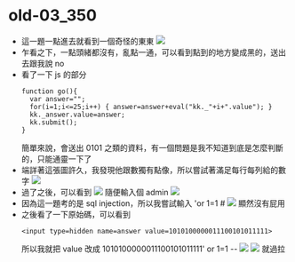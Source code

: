 # old-03_350

* 這一題一點進去就看到一個奇怪的東東
    ![](https://i.imgur.com/nfAFRmL.png)
* 乍看之下，一點頭緒都沒有，亂點一通，可以看到點到的地方變成黑的，送出去跟我說 no
* 看了一下 js 的部分
    ```js=
    function go(){
      var answer="";
      for(i=1;i<=25;i++) { answer=answer+eval("kk._"+i+".value"); }
      kk._answer.value=answer;
      kk.submit();
    }
    ```
    簡單來說，會送出 0101 之類的資料，有一個問題是我不知道到底是怎麼判斷的，只能通靈一下了
* 端詳著這張圖許久，我發現他跟數獨有點像，所以嘗試著滿足每行每列給的數字
    ![](https://i.imgur.com/1ATVMIv.png)
* 過了之後，可以看到
    ![](https://i.imgur.com/7y08GCJ.png)
    隨便輸入個 admin
    ![](https://i.imgur.com/qBQsqBf.png)
* 因為這一題考的是 sql injection，所以我嘗試輸入 'or 1=1 #
    ![](https://i.imgur.com/CNQCmrv.png)
    顯然沒有屁用
* 之後看了一下原始碼，可以看到
    ```
    <input type=hidden name=answer value=1010100000011100101011111>
    ```
    所以我就把 value 改成 1010100000011100101011111' or 1=1 -- 
    ![](https://i.imgur.com/w7UkUPg.png)
    ![](https://i.imgur.com/zafnFbk.png)
    就過拉
